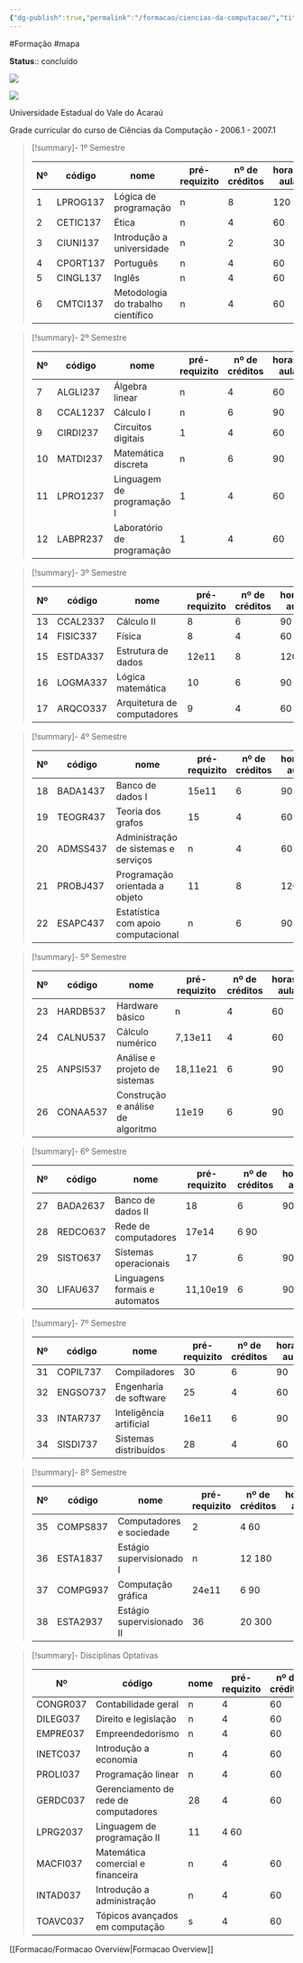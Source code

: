```yaml
---
{"dg-publish":true,"permalink":"/formacao/ciencias-da-computacao/","title":"Bacharel em Ciências da Computação","metatags":{"description":"Lista de disciplinas da formação"},"contentClasses":"row-lines row-hover","noteIcon":"default","updated":"2025-08-06T21:11:54.891-03:00"}
---
```


#Formação #mapa

**Status**:: concluído

![](https://blogger.googleusercontent.com/img/b/R29vZ2xl/AVvXsEhnzqmToGTx9bmKoj1u3O4GsoQe9oJPidLF9HQ4Kusy1VvTsVS-YMM3S0G90vbjqX2UQ0CbiwQxtrasi-TrVOyRaDYiebGnDJg1MUfm9qUdk0fn7klVTgG49O8vVvYH7WBW9-P5qxZy0PU/s1600/fig128002.png)

![](https://blogger.googleusercontent.com/img/b/R29vZ2xl/AVvXsEhyNtkMqDg1Fm0MmIL6ZOGqpm0ceUvyUbnmmMgnZXSEiNi9jNQYjlKxRNAHG7XM8TrtubnBB5Qxspy0WbRXHWhwo1xEjQj-N6CX64BLAGf0_soqm9hbGqX0SXO9b7GXBYVQ47HZY38tMn0/s1600/fig128130.png)

Universidade Estadual do Vale do Acaraú  
  
Grade curricular do curso de Ciências da Computação - 2006.1 - 2007.1  

>[!summary]- 1º Semestre
>
> | Nº  | código | nome | pré-requizito | nº de créditos | horas-aula |
> | --- | ------ | ---- | ------------- | -------------- | ---------- |
> | 1 | LPROG137 | Lógica de programação | n | 8 | 120  |
> | 2 | CETIC137 | Ética | n | 4 | 60  |
> | 3 | CIUNI137 | Introdução a universidade | n | 2 | 30  |
> | 4 | CPORT137 | Português | n | 4 | 60  |
> | 5 | CINGL137 | Inglês | n | 4 | 60  |
> | 6 | CMTCI137 | Metodologia do trabalho científico | n | 4 | 60  |

>[!summary]- 2º Semestre
>
> | Nº  | código | nome | pré-requizito | nº de créditos | horas-aula |
> | --- | ------ | ---- | ------------- | -------------- | ---------- |
> | 7 | ALGLI237 | Álgebra linear | n |4 |60  |
> | 8 | CCAL1237 | Cálculo I | n | 6 | 90 | 
> | 9 | CIRDI237 | Circuitos digitais | 1 | 4 | 60 |
> | 10|  MATDI237 | Matemática discreta | n | 6 | 90 |
> | 11|  LPRO1237 | Linguagem de programação I | 1 | 4 | 60 |
> | 12|  LABPR237 | Laboratório de programação | 1 | 4 | 60  |

>[!summary]- 3º Semestre
>
> | Nº  | código | nome | pré-requizito | nº de créditos | horas-aula |
> | --- | ------ | ---- | ------------- | -------------- | ---------- |
> |13 | CCAL2337 | Cálculo II | 8 | 6 | 90 |
> |14 | FISIC337 | Física | 8 | 4 | 60 | 
> |15 | ESTDA337 | Estrutura de dados | 12e11 | 8 | 120 |
> |16 | LOGMA337 | Lógica matemática | 10 | 6 | 90  |
> |17 | ARQCO337 | Arquitetura de computadores | 9 | 4 | 60 |

>[!summary]- 4º Semestre
>
> | Nº  | código | nome | pré-requizito | nº de créditos | horas-aula |
> | --- | ------ | ---- | ------------- | -------------- | ---------- |
> | 18 | BADA1437 | Banco de dados I | 15e11 | 6 | 90 | 
> | 19 | TEOGR437 | Teoria dos grafos | 15 | 4 | 60  |
> | 20 | ADMSS437 | Administração de sistemas e serviços | n | 4 | 60  |
> | 21 | PROBJ437 | Programação orientada a objeto |  11 | 8 | 120  |
> | 22 | ESAPC437 | Estatística com apoio computacional | n | 6 | 90  |

>[!summary]- 5º Semestre
>
> | Nº  | código | nome | pré-requizito | nº de créditos | horas-aula |
> | --- | ------ | ---- | ------------- | -------------- | ---------- |
> |23 | HARDB537 | Hardware básico | n | 4 | 60  |
> |24 | CALNU537 | Cálculo numérico |7,13e11 | 4 | 60 |
> |25 | ANPSI537 | Análise e projeto de sistemas | 18,11e21 | 6 | 90  |
> |26 | CONAA537 | Construção e análise de algoritmo | 11e19 | 6 |90  |

>[!summary]- 6º Semestre
>
> | Nº  | código | nome | pré-requizito | nº de créditos | horas-aula |
> | --- | ------ | ---- | ------------- | -------------- | ---------- |
> |27 | BADA2637 | Banco de dados II |18 |6 |90  |
> |28 | REDCO637 | Rede de computadores |17e14 |6 90  |
> |29 | SISTO637 | Sistemas operacionais |17 |6 |90  |
> |30 | LIFAU637 | Linguagens formais e automatos | 11,10e19 |6 |90  |

>[!summary]- 7º Semestre
>
> | Nº  | código | nome | pré-requizito | nº de créditos | horas-aula |
> | --- | ------ | ---- | ------------- | -------------- | ---------- |
> | 31 | COPIL737 | Compiladores |30 |6 |90  |
> | 32 | ENGSO737 | Engenharia de software |25 |4 |60 | 
> | 33 | INTAR737 | Inteligência artificial | 16e11 | 6 |90 | 
> | 34 | SISDI737 | Sistemas distribuídos | 28 | 4 | 60  |

>[!summary]- 8º Semestre
>
> | Nº  | código | nome | pré-requizito | nº de créditos | horas-aula |
> | --- | ------ | ---- | ------------- | -------------- | ---------- |
> | 35 | COMPS837 | Computadores e sociedade | 2 |4 60  |
> | 36 | ESTA1837 | Estágio supervisionado I | n |12 180  |
> | 37 | COMPG937 | Computação gráfica | 24e11 | 6 90  |
> | 38 | ESTA2937 | Estágio supervisionado II | 36 | 20 300  |

>[!summary]- Disciplinas Optativas
>
> | Nº  | código | nome | pré-requizito | nº de créditos | horas-aula |
> | --- | ------ | ---- | ------------- | -------------- | ---------- |
> | CONGR037 | Contabilidade geral |n |4 |60  |
> | DILEG037 | Direito e legislação |n |4 |60 | 
> | EMPRE037 | Empreendedorismo |n |4 |60  |
> | INETC037 | Introdução a economia |n |4 |60  |
> | PROLI037 | Programação linear |n |4 |60  |
> | GERDC037 | Gerenciamento de rede de computadores |28 |4 |60  |
> | LPRG2037 | Linguagem de programação II |11 |4 60  |
> | MACFI037 | Matemática comercial e financeira |n |4 |60  |
> | INTAD037 | Introdução a administração |n |4 |60  |
> | TOAVC037 | Tópicos avançados em computação |s |4 |60|

[[Formacao/Formacao Overview\|Formacao Overview]]
